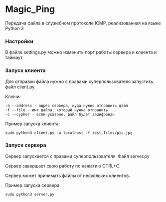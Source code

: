 # Magic_Ping
Передача файла в служебном протоколе ICMP, реализованная на языке Python 3

### Настройки
В файле settings.py можно изменить порт работы сервера и клиента и таймаут

### Запуск клиента
Для отправки файла нужно с правами суперпользователя запустить файл client.py

Ключи:

    -а --address - адрес сервера, куда нужно отправить файл
    -f --file - имя файла, который нужно отправить
    -c --cypher - если указано, файл будет зашифрован

Пример запуска клиента:

`sudo python3 client.py -a localhost -f test_files/pic.jpg`

### Запуск сервера
Сервер запускается с правами суперпользователя. Файл server.py

Сервер завершает свою работу по нажатию CTRL+C.

Сервер может принимать файлы от нескольких клиентов.

Пример запуска сервера:

`sudo python3 server.py`